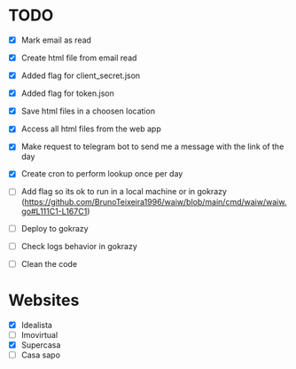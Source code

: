 # TODO

- [X] Mark email as read
- [X] Create html file from email read
- [X] Added flag for client_secret.json
- [X] Added flag for token.json
- [X] Save html files in a choosen location
- [X] Access all html files from the web app
- [X] Make request to telegram bot to send me a message with the link of the day
- [X] Create cron to perform lookup once per day 
- [ ] Add flag so its ok to run in a local machine or in gokrazy (https://github.com/BrunoTeixeira1996/waiw/blob/main/cmd/waiw/waiw.go#L111C1-L167C1)
- [ ] Deploy to gokrazy
- [ ] Check logs behavior in gokrazy
- [ ] Clean the code


# Websites

- [X] Idealista
- [ ] Imovirtual
- [X] Supercasa
- [ ] Casa sapo
